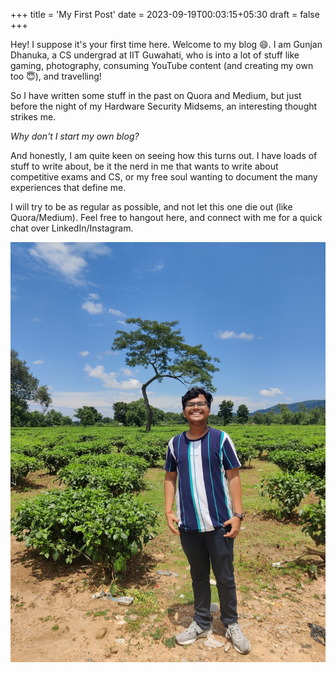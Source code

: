 +++
title = 'My First Post'
date = 2023-09-19T00:03:15+05:30
draft = false
+++

Hey! I suppose it's your first time here. Welcome to my blog 😄. I am Gunjan Dhanuka, a CS undergrad at IIT Guwahati, who is into a lot of stuff like gaming, photography, consuming YouTube content (and creating my own too 😇), and travelling!

So I have written some stuff in the past on Quora and Medium, but just before the night of my Hardware Security Midsems, an interesting thought strikes me.

*Why don't I start my own blog?*

And honestly, I am quite keen on seeing how this turns out. I have loads of stuff to write about, be it the nerd in me that wants to write about competitive exams and CS, or my free soul wanting to document the many experiences that define me. 

I will try to be as regular as possible, and not let this one die out (like Quora/Medium). Feel free to hangout here, and connect with me for a quick chat over LinkedIn/Instagram.

![Image of Gunjan smiling under sunshine.](./image.jpg "This was taken on the road enroute Chandubi Lake. A blog on that too later.")